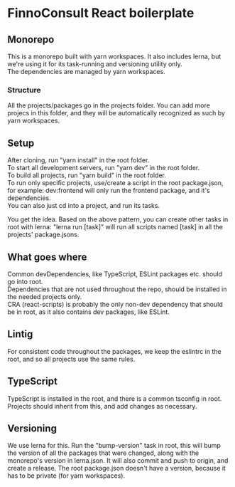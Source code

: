 # FinnoConsult React boilerplate  

## Monorepo
This is a monorepo built with yarn workspaces. It also includes lerna, but we're using it for its task-running and versioning utility only.  
The dependencies are managed by yarn workspaces.  

### Structure
All the projects/packages go in the projects folder. You can add more projecs in this folder, and they will be automatically recognized as such by yarn workspaces.  

## Setup
After cloning, run "yarn install" in the root folder.  
To start all development servers, run "yarn dev" in the root folder.  
To build all projects, run "yarn build" in the root folder.  
To run only specific projects, use/create a script in the root package.json, for example: dev:frontend will only run the frontend package, and it's dependencies.  
You can also just cd into a project, and run its tasks.

You get the idea. Based on the above pattern, you can create other tasks in root with lerna: "lerna run [task]" will run all scripts named [task] in all the projects' package.jsons.

## What goes where
Common devDependencies, like TypeScript, ESLint packages etc. should go into root.  
Dependencies that are not used throughout the repo, should be installed in the needed projects only.  
CRA (react-scripts) is probably the only non-dev dependency that should be in root, as it also contains dev packages, like ESLint.

## Lintig
For consistent code throughout the packages, we keep the eslintrc in the root, and so all projects use the same rules.

## TypeScript
TypeScript is installed in the root, and there is a common tsconfig in root.
Projects should inherit from this, and add changes as necessary.

## Versioning
We use lerna for this. Run the "bump-version" task in root, this will bump the version of all the packages that were changed, along with the monorepo's version in lerna.json. It will also commit and push to origin, and create a release.
The root package.json doesn't have a version, because it has to be private (for yarn workspaces).
